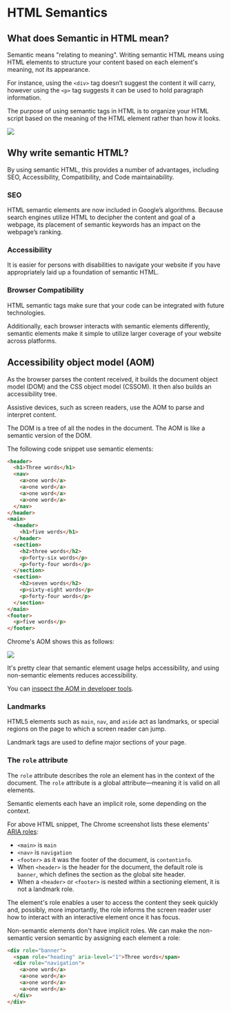 # HTML Semantics

## What does Semantic in HTML mean?

Semantic means "relating to meaning". Writing semantic HTML means using HTML elements to structure your content based on each element's meaning, not its appearance.
 
For instance, using the `<div>` tag doesn’t suggest the content it will carry, however using the `<p>` tag suggests it can be used to hold paragraph information. 

The purpose of using semantic tags in HTML is to organize your HTML script based on the meaning of the HTML element rather than how it looks.

![](https://browserstack.wpenginepowered.com/wp-content/uploads/2023/04/non-semantic-vs-semanitc-synta-e1682414501770-768x503.png)


## Why write semantic HTML?

By using semantic HTML, this provides a number of advantages, including SEO, Accessibility, Compatibility, and Code maintainability.  

### SEO

HTML semantic elements are now included in Google’s algorithms. Because search engines utilize HTML to decipher the content and goal of a webpage, its placement of semantic keywords has an impact on the webpage’s ranking.


### Accessibility

It is easier for persons with disabilities to navigate your website if you have appropriately laid up a foundation of semantic HTML.


### Browser Compatibility

HTML semantic tags make sure that your code can be integrated with future technologies.

Additionally, each browser interacts with semantic elements differently, semantic elements make it simple to utilize larger coverage of your website across platforms.


## Accessibility object model (AOM)

As the browser parses the content received, it builds the document object model (DOM) and the CSS object model (CSSOM). It then also builds an accessibility tree.

Assistive devices, such as screen readers, use the AOM to parse and interpret content.

The DOM is a tree of all the nodes in the document. The AOM is like a semantic version of the DOM.

The following code snippet use semantic elements:

```html
<header>
  <h1>Three words</h1>
  <nav>
    <a>one word</a>
    <a>one word</a>
    <a>one word</a>
    <a>one word</a>
  </nav>
</header>
<main>
  <header>
    <h1>five words</h1>
  </header>
  <section>
    <h2>three words</h2>
    <p>forty-six words</p>
    <p>forty-four words</p>
  </section>
  <section>
    <h2>seven words</h2>
    <p>sixty-eight words</p>
    <p>forty-four words</p>
  </section>
</main>
<footer>
  <p>five words</p>
</footer>
```

Chrome's AOM shows this as follows:

![](https://web-dev.imgix.net/image/kheDArv5csY6rvQUJDbWRscckLr1/svdGvQhpNlk7UiFgoCpH.png?auto=format&w=1164)

It's pretty clear that semantic element usage helps accessibility, and using non-semantic elements reduces accessibility.

You can [inspect the AOM in developer tools](https://developer.chrome.com/docs/devtools/accessibility/reference/#explore-tree).


### Landmarks

HTML5 elements such as `main`, `nav`, and `aside` act as landmarks, or special regions on the page to which a screen reader can jump.

Landmark tags are used to define major sections of your page.


### The `role` attribute

The `role` attribute describes the role an element has in the context of the document. The `role` attribute is a global attribute—meaning it is valid on all elements.

Semantic elements each have an implicit role, some depending on the context.

For above HTML snippet, The Chrome screenshot lists these elements' [ARIA  roles](https://developer.mozilla.org/docs/Web/Accessibility/ARIA/Roles): 
- `<main>` is `main`
- `<nav>` is `navigation`
- `<footer>` as it was the footer of the document, is `contentinfo`.
- When `<header>` is the header for the document, the default role is `banner`, which defines the section as the global site header.
- When a `<header>` or `<footer>` is nested within a sectioning element, it is not a landmark role.

The element's role enables a user to access the content they seek quickly and, possibly, more importantly, the role informs the screen reader user how to interact with an interactive element once it has focus.

Non-semantic elements don't have implicit roles. We can make the non-semantic version semantic by assigning each element a role:

```html
<div role="banner">
  <span role="heading" aria-level="1">Three words</span>
  <div role="navigation">
    <a>one word</a>
    <a>one word</a>
    <a>one word</a>
    <a>one word</a>
  </div>
</div>
```
